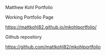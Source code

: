 Matthew Kohl Portfolio

Working Portfolio Page

https://mattkohl82.github.io/mkohlportfolio/

Github repository

https://github.com/mattkohl82/mkohlportfolio


